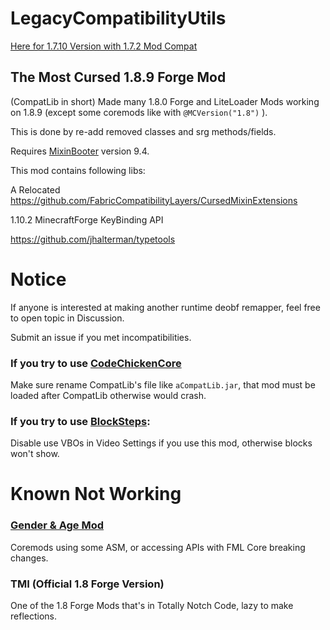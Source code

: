 # LegacyCompatibilityUtils

[Here for 1.7.10 Version with 1.7.2 Mod Compat](https://github.com/HowardZHY/LegacyCompatibilityUtils-1.7.10)

## The Most Cursed 1.8.9 Forge Mod

(CompatLib in short) Made many 1.8.0 Forge and LiteLoader Mods working on 1.8.9 (except some coremods like with `@MCVersion("1.8")` ).

This is done by re-add removed classes and srg methods/fields.

Requires [MixinBooter](https://github.com/CleanroomMC/MixinBooter) version 9.4.

This mod contains following libs:

A Relocated https://github.com/FabricCompatibilityLayers/CursedMixinExtensions

1.10.2 MinecraftForge KeyBinding API

https://github.com/jhalterman/typetools

# Notice

If anyone is interested at making another runtime deobf remapper, feel free to open topic in Discussion.

Submit an issue if you met incompatibilities.

### If you try to use [CodeChickenCore](https://www.curseforge.com/minecraft/mc-mods/codechickencore)

Make sure rename CompatLib's file like `aCompatLib.jar`, that mod must be loaded after CompatLib otherwise would crash.

### If you try to use [BlockSteps](https://www.curseforge.com/minecraft/mc-mods/blocksteps):

Disable use VBOs in Video Settings if you use this mod, otherwise blocks won't show.

# Known Not Working

### [Gender & Age Mod](https://www.curseforge.com/minecraft/mc-mods/gender)

Coremods using some ASM, or accessing APIs with FML Core breaking changes.

### TMI (Official 1.8 Forge Version)

One of the 1.8 Forge Mods that's in Totally Notch Code, lazy to make reflections.
